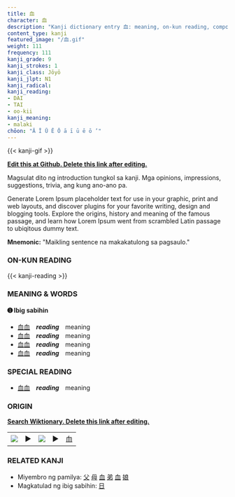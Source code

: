 ```yaml
---
title: 血
character: 血
description: "Kanji dictionary entry 血: meaning, on-kun reading, compounds, origin, related kanji"
content_type: kanji
featured_image: "/血.gif"
weight: 111
frequency: 111
kanji_grade: 9
kanji_strokes: 1
kanji_class: Jōyō
kanji_jlpt: N1
kanji_radical: 
kanji_reading: 
- DAI
- TAI
- oo-kii
kanji_meaning:
- malaki
chōon: "Ā Ī Ū Ē Ō ā ī ū ē ō ’"
---
```

[//]: # (Don't edit the line below. Kanji animated GIF code is automatically generated.)
{{< kanji-gif >}}

[//]: # (Edit below this line.)

**[Edit this at Github. Delete this link after editing.](https://github.com/tim0g/tim/tree/main/content/kanji/血/index.md)**

Magsulat dito ng introduction tungkol sa kanji. Mga opinions, impressions, suggestions, trivia, ang kung ano-ano pa.

Generate Lorem Ipsum placeholder text for use in your graphic, print and web layouts, and discover plugins for your favorite writing, design and blogging tools. Explore the origins, history and meaning of the famous passage, and learn how Lorem Ipsum went from scrambled Latin passage to ubiqitous dummy text.
 
**Mnemonic:** "Maikling sentence na makakatulong sa pagsaulo."

### ON-KUN READING

[//]: # (Don't edit the line below. ON-KUN READING code is automatically generated.)
{{< kanji-reading >}}

### MEANING & WORDS

#### ➊ **Ibig sabihin**
  - [血](../血)[血](../血)　***reading***　meaning
  - [血](../血)[血](../血)　***reading***　meaning
  - [血](../血)[血](../血)　***reading***　meaning
  - [血](../血)[血](../血)　***reading***　meaning

### SPECIAL READING
  - [血](../血)[血](../血)　***reading***　meaning

### ORIGIN

**[Search Wiktionary. Delete this link after editing.](https://wiktionary.org/wiki/血)**
<table class="kanji-table"><tr><td>
<img src="60px-血-bronze.svg.png">
</td><td>▶</td><td>
<img src="60px-血-oracle.svg.png">
</td><td>▶</td>
<td class="kanji-origin">血</td>
</tr></table>

### RELATED KANJI
- Miyembro ng pamilya: [父](../父) [母](../母) [血](../血) [弟](../弟) [血](../血) [娘](../娘)
- Magkatulad ng ibig sabihin: [日](../日)
